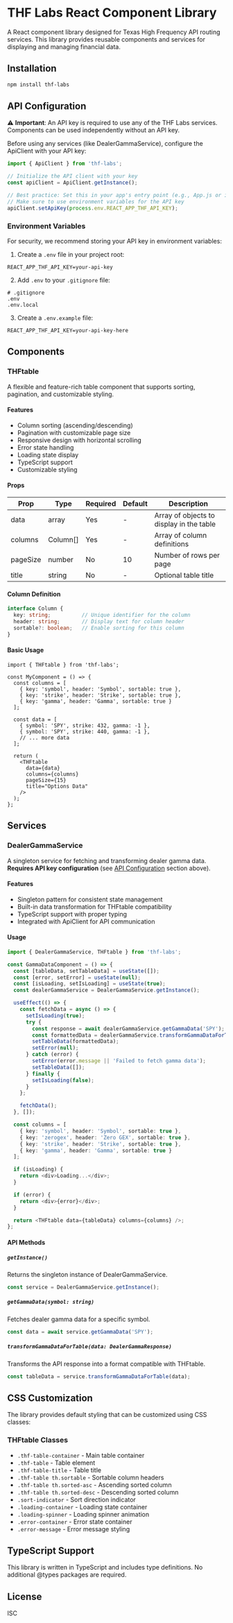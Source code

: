 # THF Labs React Component Library

A React component library designed for Texas High Frequency API routing services. This library provides reusable components and services for displaying and managing financial data.

## Installation

```bash
npm install thf-labs
```

## API Configuration

⚠️ **Important**: An API key is required to use any of the THF Labs services. Components can be used independently without an API key.

Before using any services (like DealerGammaService), configure the ApiClient with your API key:

```typescript
import { ApiClient } from 'thf-labs';

// Initialize the API client with your key
const apiClient = ApiClient.getInstance();

// Best practice: Set this in your app's entry point (e.g., App.js or index.js)
// Make sure to use environment variables for the API key
apiClient.setApiKey(process.env.REACT_APP_THF_API_KEY);
```

### Environment Variables

For security, we recommend storing your API key in environment variables:

1. Create a `.env` file in your project root:
```
REACT_APP_THF_API_KEY=your-api-key
```

2. Add `.env` to your `.gitignore` file:
```
# .gitignore
.env
.env.local
```

3. Create a `.env.example` file:
```
REACT_APP_THF_API_KEY=your-api-key-here
```

## Components

### THFtable

A flexible and feature-rich table component that supports sorting, pagination, and customizable styling.

#### Features

- Column sorting (ascending/descending)
- Pagination with customizable page size
- Responsive design with horizontal scrolling
- Error state handling
- Loading state display
- TypeScript support
- Customizable styling

#### Props

| Prop | Type | Required | Default | Description |
|------|------|----------|---------|-------------|
| data | array | Yes | - | Array of objects to display in the table |
| columns | Column[] | Yes | - | Array of column definitions |
| pageSize | number | No | 10 | Number of rows per page |
| title | string | No | - | Optional table title |

#### Column Definition

```typescript
interface Column {
  key: string;          // Unique identifier for the column
  header: string;       // Display text for column header
  sortable?: boolean;   // Enable sorting for this column
}
```

#### Basic Usage

```tsx
import { THFtable } from 'thf-labs';

const MyComponent = () => {
  const columns = [
    { key: 'symbol', header: 'Symbol', sortable: true },
    { key: 'strike', header: 'Strike', sortable: true },
    { key: 'gamma', header: 'Gamma', sortable: true }
  ];

  const data = [
    { symbol: 'SPY', strike: 432, gamma: -1 },
    { symbol: 'SPY', strike: 440, gamma: -1 },
    // ... more data
  ];

  return (
    <THFtable 
      data={data}
      columns={columns}
      pageSize={15}
      title="Options Data"
    />
  );
};
```

## Services

### DealerGammaService

A singleton service for fetching and transforming dealer gamma data. **Requires API key configuration** (see [API Configuration](#api-configuration) section above).

#### Features

- Singleton pattern for consistent state management
- Built-in data transformation for THFtable compatibility
- TypeScript support with proper typing
- Integrated with ApiClient for API communication

#### Usage

```typescript
import { DealerGammaService, THFtable } from 'thf-labs';

const GammaDataComponent = () => {
  const [tableData, setTableData] = useState([]);
  const [error, setError] = useState(null);
  const [isLoading, setIsLoading] = useState(true);
  const dealerGammaService = DealerGammaService.getInstance();

  useEffect(() => {
    const fetchData = async () => {
      setIsLoading(true);
      try {
        const response = await dealerGammaService.getGammaData('SPY');
        const formattedData = dealerGammaService.transformGammaDataForTable(response);
        setTableData(formattedData);
        setError(null);
      } catch (error) {
        setError(error.message || 'Failed to fetch gamma data');
        setTableData([]);
      } finally {
        setIsLoading(false);
      }
    };

    fetchData();
  }, []);

  const columns = [
    { key: 'symbol', header: 'Symbol', sortable: true },
    { key: 'zerogex', header: 'Zero GEX', sortable: true },
    { key: 'strike', header: 'Strike', sortable: true },
    { key: 'gamma', header: 'Gamma', sortable: true }
  ];

  if (isLoading) {
    return <div>Loading...</div>;
  }

  if (error) {
    return <div>{error}</div>;
  }

  return <THFtable data={tableData} columns={columns} />;
};
```

#### API Methods

##### `getInstance()`
Returns the singleton instance of DealerGammaService.

```typescript
const service = DealerGammaService.getInstance();
```

##### `getGammaData(symbol: string)`
Fetches dealer gamma data for a specific symbol.

```typescript
const data = await service.getGammaData('SPY');
```

##### `transformGammaDataForTable(data: DealerGammaResponse)`
Transforms the API response into a format compatible with THFtable.

```typescript
const tableData = service.transformGammaDataForTable(data);
```

## CSS Customization

The library provides default styling that can be customized using CSS classes:

### THFtable Classes

- `.thf-table-container` - Main table container
- `.thf-table` - Table element
- `.thf-table-title` - Table title
- `.thf-table th.sortable` - Sortable column headers
- `.thf-table th.sorted-asc` - Ascending sorted column
- `.thf-table th.sorted-desc` - Descending sorted column
- `.sort-indicator` - Sort direction indicator
- `.loading-container` - Loading state container
- `.loading-spinner` - Loading spinner animation
- `.error-container` - Error state container
- `.error-message` - Error message styling

## TypeScript Support

This library is written in TypeScript and includes type definitions. No additional @types packages are required.

## License

ISC
